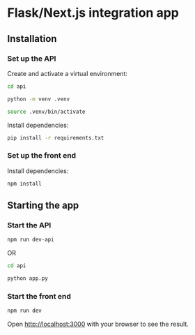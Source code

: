 # Flask/Next.js integration app

## Installation

### Set up the API

Create and activate a virtual environment:

```sh
cd api

python -m venv .venv

source .venv/bin/activate
```

Install dependencies:

```sh
pip install -r requirements.txt
```

### Set up the front end

Install dependencies:

```sh
npm install
```

## Starting the app

### Start the API

```sh
npm run dev-api
```

OR

```sh
cd api

python app.py
```

### Start the front end

```sh
npm run dev
```

Open [http://localhost:3000](http://localhost:3000) with your browser to see the result.
